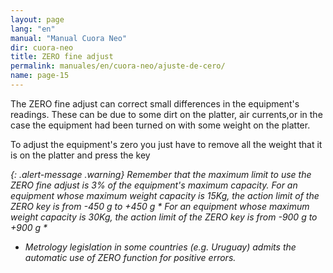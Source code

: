 ```yaml
---
layout: page
lang: "en"
manual: "Manual Cuora Neo"
dir: cuora-neo
title: ZERO fine adjust
permalink: manuales/en/cuora-neo/ajuste-de-cero/
name: page-15
---
```

The ZERO fine adjust can correct small differences in the equipment's readings.
These can be due to some dirt on the platter, air currents,or in the case the equipment had been turned on with some weight on the platter.

To adjust the equipment's zero you just have to remove all the weight that it is on the platter and press the key <i class= "systel-tecla-14"/>

{: .alert-message .warning}
Remember that the maximum limit to use the ZERO fine adjust is 3% of the equipment's maximum capacity.
For an equipment whose maximum weight capacity is 15Kg, the action limit of the ZERO key is from -450 g to +450 g *
For an equipment whose maximum weight capacity is 30Kg, the action limit of the ZERO key is from -900 g to +900 g *

* Metrology legislation in some countries (e.g. Uruguay) admits the automatic use of ZERO function for positive errors.
